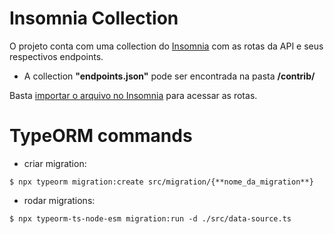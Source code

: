 
# Insomnia Collection

O projeto conta com uma collection do [Insomnia](https://docs.insomnia.rest/) com as rotas da API e seus respectivos endpoints.
- A collection **"endpoints.json"** pode ser encontrada na pasta **/contrib/**

Basta [importar o arquivo no Insomnia](https://docs.insomnia.rest/insomnia/import-export-data#import-data) para acessar as rotas.

# TypeORM commands

- criar migration:
````
$ npx typeorm migration:create src/migration/{**nome_da_migration**}
````

- rodar migrations:
````
$ npx typeorm-ts-node-esm migration:run -d ./src/data-source.ts 
````